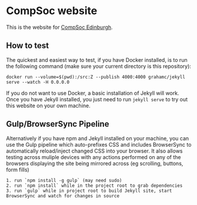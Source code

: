 # CompSoc website

This is the website for [CompSoc Edinburgh](http://comp-soc.com).

## How to test

The quickest and easiest way to test, if you have Docker installed, is to run
the following command (make sure your current directory is this repository):

```
docker run --volume=$(pwd):/src:Z --publish 4000:4000 grahamc/jekyll serve --watch -H 0.0.0.0
```

If you do not want to use Docker, a basic installation of Jekyll will work.
Once you have Jekyll installed, you just need to run `jekyll serve` to try
out this website on your own machine.

## Gulp/BrowserSync Pipeline

Alternatively if you have npm and Jekyll installed on your machine, you can use the Gulp pipeline which auto-prefixes CSS
and includes BrowserSync to automatically reload/inject changed CSS into your browser. It also allows testing across muliple
devices with any actions performed on any of the browsers displaying the site being mirrored across (eg scrolling, buttons, 
form fills)

    1. run `npm install -g gulp` (may need sudo)
    2. run `npm install` while in the project root to grab dependencies
    3. run `gulp` while in project root to build Jekyll site, start BrowserSync and watch for changes in source